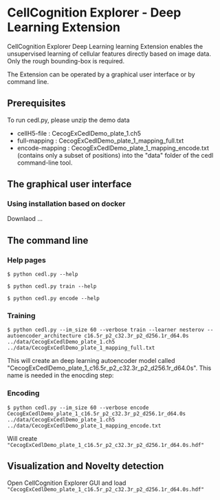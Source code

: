# CellCognition Explorer - Deep Learning Extension
CellCognition Explorer Deep Learning learning Extension enables the unsupervised learning of cellular features directly based on image data. Only the rough bounding-box is required.

The Extension can be operated by a graphical user interface or by command line.

##


## Prerequisites

To run cedl.py, please unzip the demo data 

* cellH5-file    : CecogExCedlDemo_plate_1.ch5
* full-mapping   : CecogExCedlDemo_plate_1_mapping_full.txt
* encode-mapping : CecogExCedlDemo_plate_1_mapping_encode.txt
                       (contains only a subset of positions)
into the "data" folder of the cedl command-line tool.

## The graphical user interface
### Using installation based on docker
Downlaod ...

## The command line
### Help pages
```
$ python cedl.py --help

$ python cedl.py train --help

$ python cedl.py encode --help
``` 
 
### Training

```
$ python cedl.py --im_size 60 --verbose train --learner nesterov --autoencoder_architecture c16.5r_p2_c32.3r_p2_d256.1r_d64.0s ../data/CecogExCedlDemo_plate_1.ch5 ../data/CecogExCedlDemo_plate_1_mapping_full.txt
```

This will create an deep learning autoencoder model called "CecogExCedlDemo_plate_1_c16.5r_p2_c32.3r_p2_d256.1r_d64.0s".
 This name is needed in the enocding step:

### Encoding
```
$ python cedl.py --im_size 60 --verbose encode CecogExCedlDemo_plate_1_c16.5r_p2_c32.3r_p2_d256.1r_d64.0s ../data/CecogExCedlDemo_plate_1.ch5 ../data/CecogExCedlDemo_plate_1_mapping_encode.txt
```
Will create `"CecogExCedlDemo_plate_1_c16.5r_p2_c32.3r_p2_d256.1r_d64.0s.hdf"`

## Visualization and Novelty detection

Open CellCognition Explorer GUI and load `"CecogExCedlDemo_plate_1_c16.5r_p2_c32.3r_p2_d256.1r_d64.0s.hdf"`
 
